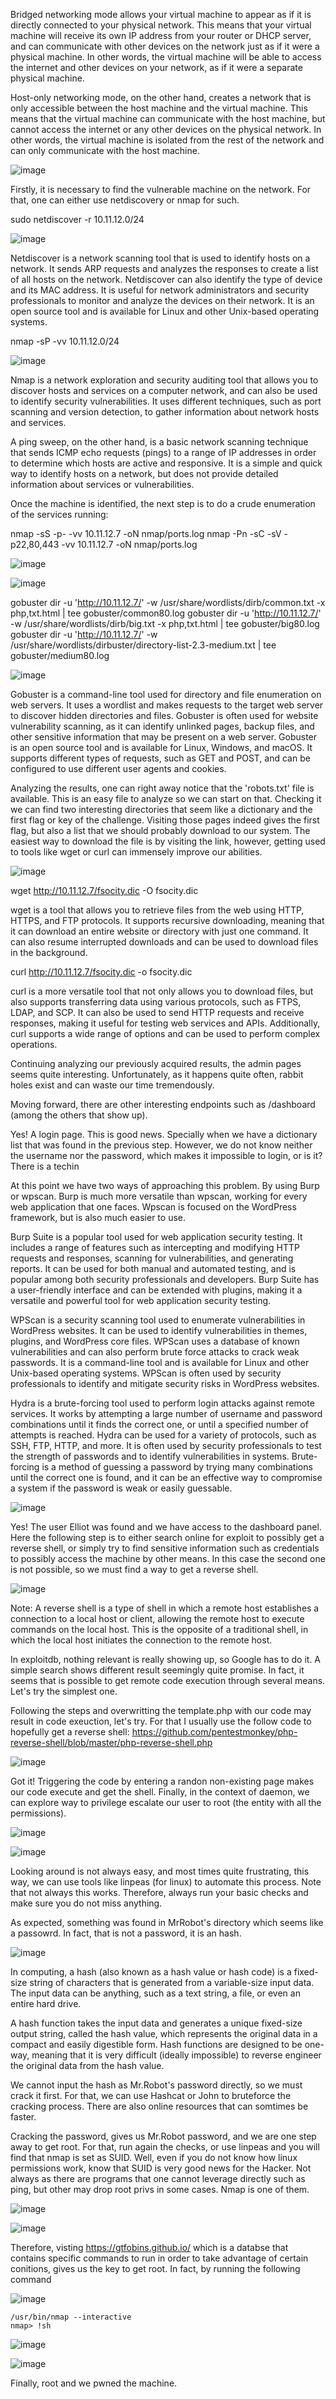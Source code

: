Bridged networking mode allows your virtual machine to appear as if it is directly connected to your physical network. This means that your virtual machine will receive its own IP address from your router or DHCP server, and can communicate with other devices on the network just as if it were a physical machine. In other words, the virtual machine will be able to access the internet and other devices on your network, as if it were a separate physical machine.

Host-only networking mode, on the other hand, creates a network that is only accessible between the host machine and the virtual machine. This means that the virtual machine can communicate with the host machine, but cannot access the internet or any other devices on the physical network. In other words, the virtual machine is isolated from the rest of the network and can only communicate with the host machine.

![image](https://user-images.githubusercontent.com/54850184/223739338-de71354e-eb33-4051-9ca5-af551ccc9769.png)

Firstly, it is necessary to find the vulnerable machine on the network. For that, one can either use netdiscovery or nmap for such.

sudo netdiscover -r 10.11.12.0/24 

![image](https://user-images.githubusercontent.com/54850184/223740015-cc8bc84a-7597-4b21-ac84-b3ab1f091d4a.png)

Netdiscover is a network scanning tool that is used to identify hosts on a network. It sends ARP requests and analyzes the responses to create a list of all hosts on the network. Netdiscover can also identify the type of device and its MAC address. It is useful for network administrators and security professionals to monitor and analyze the devices on their network. It is an open source tool and is available for Linux and other Unix-based operating systems.

nmap -sP -vv 10.11.12.0/24

![image](https://user-images.githubusercontent.com/54850184/223740131-aa5b05bf-c4bf-43b9-a9f3-0e6e7112dad5.png)


Nmap is a network exploration and security auditing tool that allows you to discover hosts and services on a computer network, and can also be used to identify security vulnerabilities. It uses different techniques, such as port scanning and version detection, to gather information about network hosts and services.

A ping sweep, on the other hand, is a basic network scanning technique that sends ICMP echo requests (pings) to a range of IP addresses in order to determine which hosts are active and responsive. It is a simple and quick way to identify hosts on a network, but does not provide detailed information about services or vulnerabilities.

Once the machine is identified, the next step is to do a crude enumeration of the services running:

nmap -sS -p- -vv 10.11.12.7 -oN nmap/ports.log
nmap -Pn -sC -sV -p22,80,443 -vv 10.11.12.7 -oN nmap/ports.log

![image](https://user-images.githubusercontent.com/54850184/223740593-f602c202-4445-4470-adcc-e19861e386b7.png)

![image](https://user-images.githubusercontent.com/54850184/223740452-3c44137c-1139-4b2d-9263-926b37115208.png)

gobuster dir -u 'http://10.11.12.7/' -w /usr/share/wordlists/dirb/common.txt -x php,txt.html | tee gobuster/common80.log
gobuster dir -u 'http://10.11.12.7/' -w /usr/share/wordlists/dirb/big.txt -x php,txt.html | tee gobuster/big80.log
gobuster dir -u 'http://10.11.12.7/' -w /usr/share/wordlists/dirbuster/directory-list-2.3-medium.txt | tee gobuster/medium80.log

![image](https://user-images.githubusercontent.com/54850184/223740696-7d63f90f-8b86-4f98-be4c-167aeb80bcd9.png)

Gobuster is a command-line tool used for directory and file enumeration on web servers. It uses a wordlist and makes requests to the target web server to discover hidden directories and files. Gobuster is often used for website vulnerability scanning, as it can identify unlinked pages, backup files, and other sensitive information that may be present on a web server. Gobuster is an open source tool and is available for Linux, Windows, and macOS. It supports different types of requests, such as GET and POST, and can be configured to use different user agents and cookies.

Analyzing the results, one can right away notice that the 'robots.txt' file is available. This is an easy file to analyze so we can start on that. Checking it we can find two interesting directories that seem like a dictionary and the first flag or key of the challenge. Visiting those pages indeed gives the first flag, but also a list that we should probably download to our system. The easiest way to download the file is by visiting the link, however, getting used to tools like wget or curl can 
immensely improve our abilities.

![image](https://user-images.githubusercontent.com/54850184/223740859-5a5aa1f7-a2fa-473e-acb6-c56e95341f15.png)

wget http://10.11.12.7/fsocity.dic -O fsocity.dic

wget is a tool that allows you to retrieve files from the web using HTTP, HTTPS, and FTP protocols. It supports recursive downloading, meaning that it can download an entire website or directory with just one command. It can also resume interrupted downloads and can be used to download files in the background.

curl http://10.11.12.7/fsocity.dic -o fsocity.dic

curl is a more versatile tool that not only allows you to download files, but also supports transferring data using various protocols, such as FTPS, LDAP, and SCP. It can also be used to send HTTP requests and receive responses, making it useful for testing web services and APIs. Additionally, curl supports a wide range of options and can be used to perform complex operations.


Continuing analyzing our previously acquired results, the admin pages seems quite interesting.
Unfortunately, as it happens quite often, rabbit holes exist and can waste our time tremendously.

Moving forward, there are other interesting endpoints such as /dashboard (among the others that show up).

Yes! A login page. This is good news. Specially when we have a dictionary list that was found in the previous step.
However, we do not know neither the username nor the password, which makes it impossible to login, or is it? 
There is a techin

At this point we have two ways of approaching this problem. By using Burp or wpscan. Burp is much more versatile than wpscan, working for every web application that one faces. Wpscan is focused on the WordPress framework, but is also much easier to use. 

Burp Suite is a popular tool used for web application security testing. It includes a range of features such as intercepting and modifying HTTP requests and responses, scanning for vulnerabilities, and generating reports. It can be used for both manual and automated testing, and is popular among both security professionals and developers. Burp Suite has a user-friendly interface and can be extended with plugins, making it a versatile and powerful tool for web application security testing.

WPScan is a security scanning tool used to enumerate vulnerabilities in WordPress websites. It can be used to identify vulnerabilities in themes, plugins, and WordPress core files. WPScan uses a database of known vulnerabilities and can also perform brute force attacks to crack weak passwords. It is a command-line tool and is available for Linux and other Unix-based operating systems. WPScan is often used by security professionals to identify and mitigate security risks in WordPress websites.

Hydra is a brute-forcing tool used to perform login attacks against remote services. It works by attempting a large number of username and password combinations until it finds the correct one, or until a specified number of attempts is reached. Hydra can be used for a variety of protocols, such as SSH, FTP, HTTP, and more. It is often used by security professionals to test the strength of passwords and to identify vulnerabilities in systems. Brute-forcing is a method of guessing a password by trying many combinations until the correct one is found, and it can be an effective way to compromise a system if the password is weak or easily guessable.

![image](https://user-images.githubusercontent.com/54850184/223741152-26eee76d-ba8f-448a-a6b0-4f2daec20f3b.png)

Yes! The user Elliot was found and we have access to the dashboard panel. Here the following step is to either search online for exploit to possibly get a reverse shell, or simply try to find sensitive information such as credentials to possibly access the machine by other means. In this case the second one is not possible, so we must find a way to get a reverse shell.

![image](https://user-images.githubusercontent.com/54850184/223741240-f24e7f89-10a0-4629-8dd5-15a5d3f6fc5a.png)

Note: A reverse shell is a type of shell in which a remote host establishes a connection to a local host or client, allowing the remote host to execute commands on the local host. This is the opposite of a traditional shell, in which the local host initiates the connection to the remote host.

In exploitdb, nothing relevant is really showing up, so Google has to do it. A simple search shows different result seemingly quite promise. In fact, it seems that is possible to get remote code execution through several means. Let's try the simplest one.

Following the steps and overwritting the template.php with our code may result in code exeuction, let's try. For that I usually use the follow code to hopefully get a reverse shell: https://github.com/pentestmonkey/php-reverse-shell/blob/master/php-reverse-shell.php

![image](https://user-images.githubusercontent.com/54850184/223739907-82a3f0c3-7751-43d8-83c7-443a0c2d7a8e.png)

Got it! Triggering the code by entering a randon non-existing page makes our code execute and get the shell. Finally, in the context of daemon, we can explore way to privilege escalate our user to root (the entity with all the permissions). 

![image](https://user-images.githubusercontent.com/54850184/223741503-b38aaadf-5019-4783-ae3a-b72d89fe461d.png)

![image](https://user-images.githubusercontent.com/54850184/223741569-6dba745c-b2df-4666-9416-e72fb01606dd.png)

Looking around is not always easy, and most times quite frustrating, this way, we can use tools like linpeas (for linux) to automate this process. Note that not always this works. Therefore, always run your basic checks and make sure you do not miss anything.

As expected, something was found in MrRobot's directory which seems like a passowrd. In fact, that is not a password, it is an hash.

![image](https://user-images.githubusercontent.com/54850184/223741698-52e475c6-fd1c-4073-a81d-7a7d48ab2058.png)

In computing, a hash (also known as a hash value or hash code) is a fixed-size string of characters that is generated from a variable-size input data. The input data can be anything, such as a text string, a file, or even an entire hard drive.

A hash function takes the input data and generates a unique fixed-size output string, called the hash value, which represents the original data in a compact and easily digestible form. Hash functions are designed to be one-way, meaning that it is very difficult (ideally impossible) to reverse engineer the original data from the hash value.

We cannot input the hash as Mr.Robot's password directly, so we must crack it first. For that, we can use Hashcat or John to bruteforce the cracking process. There are also online resources that can somtimes be faster.

Cracking the password, gives us Mr.Robot password, and we are one step away to get root. For that, run again the checks, or use linpeas and you will find that nmap is set as SUID. Well, even if you do not know how linux permissions work, know that SUID is very good news for the Hacker. Not always as there are programs that one cannot leverage directly such as ping, but other may drop root privs in some cases. Nmap is one of them.

![image](https://user-images.githubusercontent.com/54850184/223741903-c71f424a-5252-4aad-980b-2dadb1329ea0.png)

![image](https://user-images.githubusercontent.com/54850184/223741971-59c55db7-7246-4035-becf-1eba82cf81dd.png)

Therefore, visting https://gtfobins.github.io/ which is a databse that contains specific commands to run in order to take advantage of certain conitions, gives us the key to get root. In fact, by running the following command

![image](https://user-images.githubusercontent.com/54850184/223742096-2db5ebde-0dba-471f-b1f2-1c941e27bac6.png)

```
/usr/bin/nmap --interactive
nmap> !sh
```
![image](https://user-images.githubusercontent.com/54850184/223742266-815f9f9d-23e4-4866-8b0f-159b6d6bf287.png)

![image](https://user-images.githubusercontent.com/54850184/223742382-eb0d32e4-7933-41ea-b2c8-3c08ce312194.png)


Finally, root and we pwned the machine.

